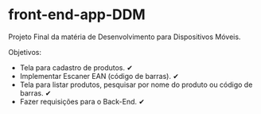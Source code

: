 # front-end-app-DDM

Projeto Final da matéria de Desenvolvimento para Dispositivos Móveis.

Objetivos:
  - Tela para cadastro de produtos. ✔
  - Implementar Escaner EAN (código de barras). ✔
  - Tela para listar produtos, pesquisar por nome do produto ou código de barras. ✔
  - Fazer requisições para o Back-End. ✔
